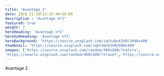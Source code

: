 ```yaml
---
title: 'Avantage 2'
date: 2018-11-18T12:33:46+10:00
description : "Avantage nº2"
featured: true
weight: 2
heroHeading: 'Avantage nº2'
heroSubHeading: 'Avantage nº2'
heroBackground: 'https://source.unsplash.com/iqGtaQnk3VM/1600x400'
thumbnail: 'https://source.unsplash.com/iqGtaQnk3VM/600x400'
images: ['https://source.unsplash.com/random/400x600/?nature', 
'https://source.unsplash.com/random/400x300/?travel','https://source.unsplash.com/random/400x300/?architecture','https://source.unsplash.com/random/400x600/?buildings','https://source.unsplash.com/random/400x300/?city','https://source.unsplash.com/random/400x600/?business']
---
```


Avantage 2
